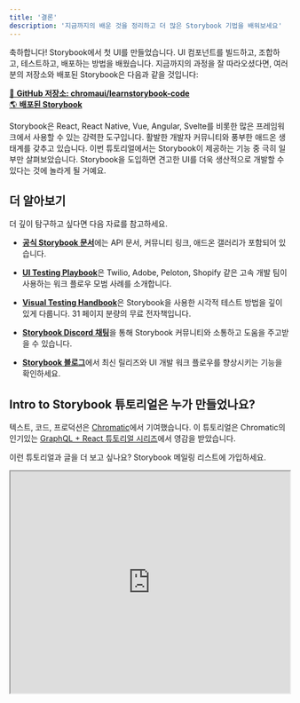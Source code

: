 ```yaml
---
title: '결론'
description: '지금까지의 배운 것을 정리하고 더 많은 Storybook 기법을 배워보세요'
---
```


축하합니다! Storybook에서 첫 UI를 만들었습니다. UI 컴포넌트를 빌드하고, 조합하고, 테스트하고, 배포하는 방법을 배웠습니다. 지금까지의 과정을 잘 따라오셨다면, 여러분의 저장소와 배포된 Storybook은 다음과 같을 것입니다:

[📕 **GitHub 저장소: chromaui/learnstorybook-code**](https://github.com/chromaui/learnstorybook-code)
<br/>
[🌎 **배포된 Storybook**](https://master--5ccbe484c994280020b6d128.chromatic.com)

Storybook은 React, React Native, Vue, Angular, Svelte를 비롯한 많은 프레임워크에서 사용할 수 있는 강력한 도구입니다. 활발한 개발자 커뮤니티와 풍부한 애드온 생태계를 갖추고 있습니다. 이번 튜토리얼에서는 Storybook이 제공하는 기능 중 극히 일부만 살펴보았습니다. Storybook을 도입하면 견고한 UI를 더욱 생산적으로 개발할 수 있다는 것에 놀라게 될 거예요.

## 더 알아보기

더 깊이 탐구하고 싶다면 다음 자료를 참고하세요.

- [**공식 Storybook 문서**](https://storybook.js.org/docs/get-started/install)에는 API 문서, 커뮤니티 링크, 애드온 갤러리가 포함되어 있습니다.

- [**UI Testing Playbook**](https://storybook.js.org/blog/ui-testing-playbook/)은 Twilio, Adobe, Peloton, Shopify 같은 고속 개발 팀이 사용하는 워크 플로우 모범 사례를 소개합니다.

- [**Visual Testing Handbook**](https://storybook.js.org/tutorials/visual-testing-handbook/)은 Storybook을 사용한 시각적 테스트 방법을 깊이 있게 다룹니다. 31 페이지 분량의 무료 전자책입니다.

- [**Storybook Discord 채팅**](https://discord.gg/UUt2PJb)을 통해 Storybook 커뮤니티와 소통하고 도움을 주고받을 수 있습니다.

- [**Storybook 블로그**](https://storybook.js.org/blog/)에서 최신 릴리즈와 UI 개발 워크 플로우를 향상시키는 기능을 확인하세요.

## Intro to Storybook 튜토리얼은 누가 만들었나요?

텍스트, 코드, 프로덕션은 [Chromatic](https://www.chromatic.com/?utm_source=storybook_website&utm_medium=link&utm_campaign=storybook)에서 기여했습니다. 이 튜토리얼은 Chromatic의 인기있는 [GraphQL + React 튜토리얼 시리즈](https://www.chromatic.com/blog/graphql-react-tutorial-part-1-6)에서 영감을 받았습니다.

이런 튜토리얼과 글을 더 보고 싶나요? Storybook 메일링 리스트에 가입하세요.

<iframe style="height:400px;width:100%;max-width:800px;margin:0px auto;" src="https://upscri.be/d42fc0?as_embed"></iframe>
